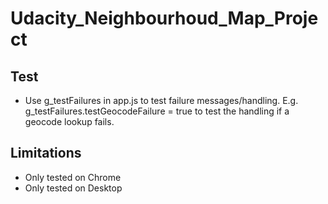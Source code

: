 # Udacity_Neighbourhoud_Map_Project

## Test
- Use g_testFailures in app.js to test failure messages/handling. E.g. g_testFailures.testGeocodeFailure = true to test the handling if a geocode lookup fails.

## Limitations
- Only tested on Chrome
- Only tested on Desktop